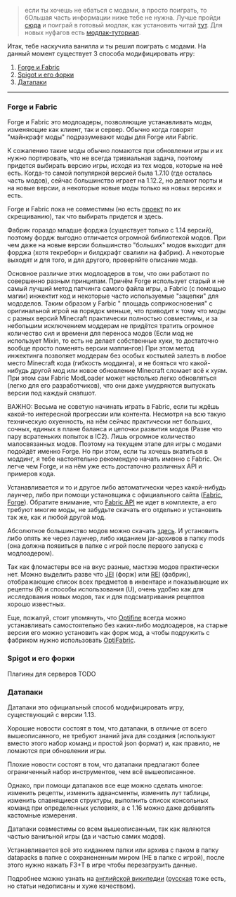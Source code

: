 > если ты хочешь не ебаться с модами, а просто поиграть, то бОльшая часть информации ниже тебе не нужна. Лучше пройди [сюда](https://www.curseforge.com/minecraft/modpacks) и поиграй в готовый модпак, как установить читай [тут](Для_всех_вкатывающихся.md). Для новых нуфагов есть [модпак-туториал](https://www.curseforge.com/minecraft/modpacks/ftb-academy).

Итак, тебе наскучила ванилла и ты решил поиграть с модами. На данный момент существует 3 способа модифицировать игру:
1) [Forge и Fabric](#forge)
2) [Spigot и его форки](#spigot)
3) [Датапаки](#datapacks)

---------------------------

### <a name="forge">Forge и Fabric</a>
Forge и Fabric это модлоадеры, позволяющие устанавливать моды, изменяющие как клиент, так и сервер. Обычно когда говорят "майнкрафт моды" подразумевают моды для Forge или Fabric.

К сожалению такие моды обычно ломаются при обновлении игры и их нужно портировать, что не всегда тривиальная задача, поэтому придется выбирать версию игры, исходя из тех модов, которые на неё есть.
Когда-то самой популярной версией была 1.7.10 (где осталась часть модов), сейчас большинство играет на 1.12.2, но делают порты и на новые версии, а некоторые новые моды только на новых версиях и есть.

Forge и Fabric пока не совместимы (но есть [проект](https://patchworkmc.net/) по их скрещиванию), так что выбирать придется и здесь. 

Фабрик гораздо младше форджа (существует только с 1.14 версий), поэтому фордж выгодно отличается огромной библиотекой модов. При чем даже на новые версии большинство "больших" модов выходит для форджа (хотя текреборн и билдкрафт свалили на фабрик). А некоторые выходят и для того, и для другого, проверяйте описание мода.

Основное различие этих модлоадеров в том, что они работают по совершенно разным принципам. Причём Forge использует старый и не самый лучший метод патчинга самого файла игры, а Fabric (с помощью магии) инжектит код и некоторые часто используемые "зацепки" для мододелов. Таким образом у Farbic " площадь соприкосновения" с оригинальной игрой на порядок меньше, что приводит к тому что моды с разных версий Minecraft практически полностью совместимы, и за небольшим исключением моддерам не придётся тратить огромное количество сил и времени для переноса модов (Если мод не использует Mixin, то есть не делает собственные хуки, то достаточно вообще просто поменять версии маппингов) При этом метод инжектинга позволяет моддерам без особых костылей залезть в любое место Minecraft кода (гибкость моддинга), и не бояться что какой-нибудь другой мод или новое обновление Minecraft сломает всё к хуям. При этом сам Fabric ModLoader может настолько легко обновляться (легко для его разработчиков), что они даже умудряются выпускать версии под каждый снапшот.

ВАЖНО: Весьма не советую начинать играть в Fabric, если ты ждёшь какой-то интересной прогрессии или контента. Несмотря на всю такую техническую охуенность, на нём сейчас практически нет больших, сочных, единых в плане баланса и цепочки развития модов (Разве что пару всратеньких попыток в IC2). Лишь огромное количество малосвязанных модов. Поэтому на текущем этапе для игры с модами подойдёт именно Forge. Но при этом, если ты хочешь вкатиться в моддинг, я тебе настоятельно рекомендую начать именно с Fabric. Он легче чем Forge, и на нём уже есть достаточно различных API и примеров кода.

Устанавливается и то и другое либо автоматически через какой-нибудь лаунчер, либо при помощи установщика с официального сайта ([Fabric](https://fabricmc.net/), [Forge](https://files.minecraftforge.net/)). 
Обратите внимание, что [Fabric API](https://www.curseforge.com/minecraft/mc-mods/fabric-api) не идет в комплекте, а его требуют многие моды, не забудьте скачать его отдельно и установить так же, как и любой другой мод.

Абсолютное большинство модов можно скачать [здесь](https://www.curseforge.com/minecraft/mc-mods). И установить либо опять же через лаунчер, либо киданием jar-архивов в папку mods (она должна появиться в папке с игрой после первого запуска с модлоадером).

Так как фломастеры все на вкус разные, мастхэв модов практически нет. Можно выделить разве что [JEI](https://www.curseforge.com/minecraft/mc-mods/jei) (форж) или [REI](https://www.curseforge.com/minecraft/mc-mods/roughly-enough-items) (фабрик), отображающие список всех предметов в инвентаре и показывающие их рецепты (R) и способы использования (U), очень удобно как для исследования новых модов, так и для подсматривания рецептов хорошо известных.

Еще, пожалуй, стоит упомянуть, что [Optifine](https://optifine.net) всегда можно устанавливать самостоятельно без каких-либо модлоадеров, на старые версии его можно установить как форж мод, а чтобы подружить с фабриком нужно использовать [OptiFabric](https://www.curseforge.com/minecraft/mc-mods/optifabric).

### <a name="spigot">Spigot и его форки</a>
Плагины для серверов TODO

### <a name="datapacks">Датапаки</a>
Датапаки это официальный способ модифицировать игру, существующий с версии 1.13. 

Хорошие новости состоят в том, что датапаки, в отличие от всего вышеописанного, не требуют знаний java для создания (используют вместо этого набор команд и простой json формат) и, как правило, не ломаются при обновлении игры.

Плохие новости состоят в том, что датапаки предлагают более ограниченный набор инструментов, чем всё вышеописанное. 

Однако, при помощи датапаков все еще можно сделать многое: изменить рецепты, изменить адвансменты, изменить лут таблицы, изменить спавнящиеся структуры, выполнить список консольных команд при определенных условиях, а с 1.16 можно даже добавлять кастомные измерения.

Датапаки совместимы со всем вышеописанным, так как являются частью ванильной игры (да и частью самих модов).

Устанавливается всё это киданием папки или архива с паком в папку datapacks в папке с сохранененным миром (НЕ в папке с игрой), после этого нужно нажать F3+T в игре чтобы перезагрузить данные.

Подробнее можно узнать на [английской википедии](https://minecraft.gamepedia.com/Data_Pack) ([русская](https://minecraft-ru.gamepedia.com/%D0%9D%D0%B0%D0%B1%D0%BE%D1%80_%D0%B4%D0%B0%D0%BD%D0%BD%D1%8B%D1%85) тоже есть, но статьи недописаны и хуже качеством).
